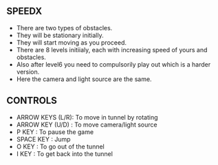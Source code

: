 SPEEDX
------
+ There are two types of obstacles.
+ They will be stationary initially.
+ They will start moving as you proceed.
+ There are 8 levels initiialy, each with increasing speed of yours and obstacles.
+ Also after level6 you need to compulsorily play out which is a harder version.
+ Here the camera and light source are the same.

CONTROLS
--------
+ ARROW KEYS (L/R): To move in tunnel by rotating
+ ARROW KEY  (U/D)  : To move camera/light source
+ P KEY           : To pause the game
+ SPACE KEY       : Jump
+ O KEY           : To go out of the tunnel
+ I KEY           : To get back into the tunnel
